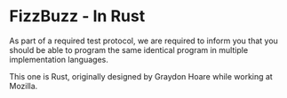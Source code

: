 # FizzBuzz - In Rust

As part of a required test protocol, we are required to inform you that you
should be able to program the same identical program in multiple
implementation languages.

This one is Rust, originally designed by Graydon Hoare while working at Mozilla.